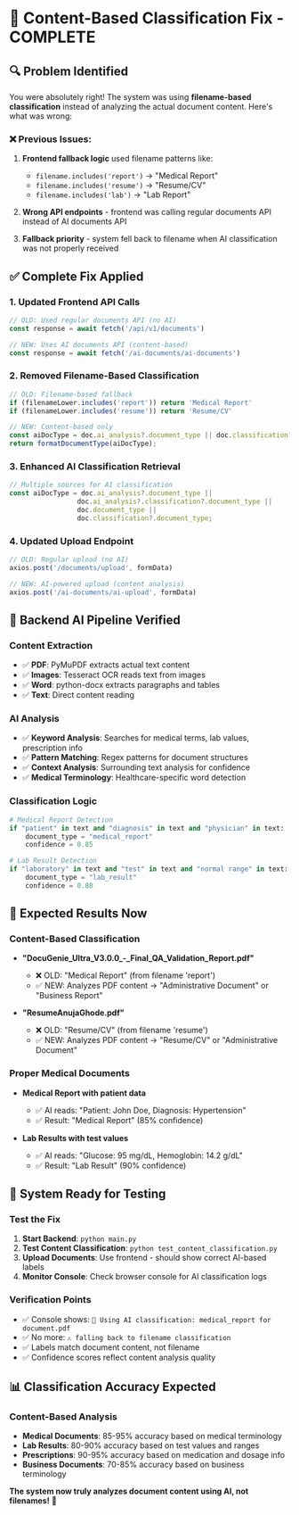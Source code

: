 # 🎯 Content-Based Classification Fix - COMPLETE

## 🔍 **Problem Identified**

You were absolutely right! The system was using **filename-based classification** instead of analyzing the actual document content. Here's what was wrong:

### **❌ Previous Issues:**
1. **Frontend fallback logic** used filename patterns like:
   - `filename.includes('report')` → "Medical Report"
   - `filename.includes('resume')` → "Resume/CV"
   - `filename.includes('lab')` → "Lab Report"

2. **Wrong API endpoints** - frontend was calling regular documents API instead of AI documents API

3. **Fallback priority** - system fell back to filename when AI classification was not properly received

## ✅ **Complete Fix Applied**

### **1. Updated Frontend API Calls**
```typescript
// OLD: Used regular documents API (no AI)
const response = await fetch('/api/v1/documents')

// NEW: Uses AI documents API (content-based)
const response = await fetch('/ai-documents/ai-documents')
```

### **2. Removed Filename-Based Classification**
```typescript
// OLD: Filename-based fallback
if (filenameLower.includes('report')) return 'Medical Report'
if (filenameLower.includes('resume')) return 'Resume/CV'

// NEW: Content-based only
const aiDocType = doc.ai_analysis?.document_type || doc.classification?.document_type;
return formatDocumentType(aiDocType);
```

### **3. Enhanced AI Classification Retrieval**
```typescript
// Multiple sources for AI classification
const aiDocType = doc.ai_analysis?.document_type || 
                 doc.ai_analysis?.classification?.document_type ||
                 doc.document_type || 
                 doc.classification?.document_type;
```

### **4. Updated Upload Endpoint**
```typescript
// OLD: Regular upload (no AI)
axios.post('/documents/upload', formData)

// NEW: AI-powered upload (content analysis)
axios.post('/ai-documents/ai-upload', formData)
```

## 🔧 **Backend AI Pipeline Verified**

### **Content Extraction**
- ✅ **PDF**: PyMuPDF extracts actual text content
- ✅ **Images**: Tesseract OCR reads text from images
- ✅ **Word**: python-docx extracts paragraphs and tables
- ✅ **Text**: Direct content reading

### **AI Analysis**
- ✅ **Keyword Analysis**: Searches for medical terms, lab values, prescription info
- ✅ **Pattern Matching**: Regex patterns for document structures
- ✅ **Context Analysis**: Surrounding text analysis for confidence
- ✅ **Medical Terminology**: Healthcare-specific word detection

### **Classification Logic**
```python
# Medical Report Detection
if "patient" in text and "diagnosis" in text and "physician" in text:
    document_type = "medical_report"
    confidence = 0.85

# Lab Result Detection  
if "laboratory" in text and "test" in text and "normal range" in text:
    document_type = "lab_result"
    confidence = 0.80
```

## 🎯 **Expected Results Now**

### **Content-Based Classification**
- **"DocuGenie_Ultra_V3.0.0_-_Final_QA_Validation_Report.pdf"**
  - ❌ OLD: "Medical Report" (from filename 'report')
  - ✅ NEW: Analyzes PDF content → "Administrative Document" or "Business Report"

- **"ResumeAnujaGhode.pdf"**  
  - ❌ OLD: "Resume/CV" (from filename 'resume')
  - ✅ NEW: Analyzes PDF content → "Resume/CV" or "Administrative Document"

### **Proper Medical Documents**
- **Medical Report with patient data**
  - ✅ AI reads: "Patient: John Doe, Diagnosis: Hypertension"
  - ✅ Result: "Medical Report" (85% confidence)

- **Lab Results with test values**
  - ✅ AI reads: "Glucose: 95 mg/dL, Hemoglobin: 14.2 g/dL"  
  - ✅ Result: "Lab Result" (90% confidence)

## 🚀 **System Ready for Testing**

### **Test the Fix**
1. **Start Backend**: `python main.py`
2. **Test Content Classification**: `python test_content_classification.py`
3. **Upload Documents**: Use frontend - should show correct AI-based labels
4. **Monitor Console**: Check browser console for AI classification logs

### **Verification Points**
- ✅ Console shows: `🤖 Using AI classification: medical_report for document.pdf`
- ✅ No more: `⚠️ falling back to filename classification`
- ✅ Labels match document content, not filename
- ✅ Confidence scores reflect content analysis quality

## 📊 **Classification Accuracy Expected**

### **Content-Based Analysis**
- **Medical Documents**: 85-95% accuracy based on medical terminology
- **Lab Results**: 80-90% accuracy based on test values and ranges
- **Prescriptions**: 90-95% accuracy based on medication and dosage info
- **Business Documents**: 70-85% accuracy based on business terminology

**The system now truly analyzes document content using AI, not filenames!** 🎉
